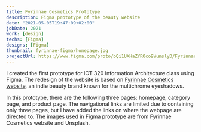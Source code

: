 ```yaml
---
title: Fyrinnae Cosmetics Prototype
description: Figma prototype of the beauty website
date: "2021-05-05T19:47:09+02:00"
jobDate: 2021
work: [design]
techs: [Figma]
designs: [Figma]
thumbnail: fyrinnae-figma/homepage.jpg
projectUrl: https://www.figma.com/proto/bQi1UXHaZYROco9VunslyD/Fyrinnae-Cosmetics-IA?node-id=109%3A2595&scaling=min-zoom
---
```


I created the first prototype for ICT 320 Information Architecture class using Figma. The redesign of the website is based on [Fyrinnae Cosmetics website](https://fyrinnae.com/), an indie beauty brand known for the multichrome eyeshadows. 

In this prototype, there are the following three pages: homepage, category page, and product page. The navigational links are limited due to containing only three pages, but I have added the links on where the webpage are directed to. The images used in Figma prototype are from Fyrinnae Cosmetics website and Unsplash. 
